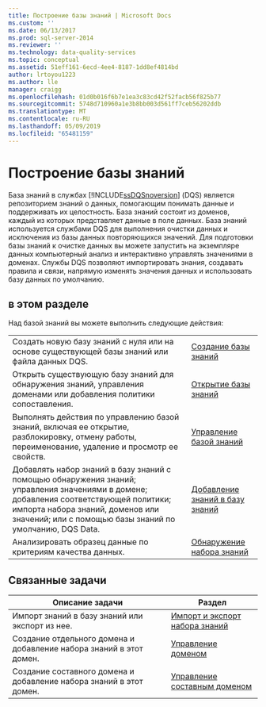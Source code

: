 ```yaml
---
title: Построение базы знаний | Microsoft Docs
ms.custom: ''
ms.date: 06/13/2017
ms.prod: sql-server-2014
ms.reviewer: ''
ms.technology: data-quality-services
ms.topic: conceptual
ms.assetid: 51eff161-6ecd-4ee4-8187-1dd8ef4814bd
author: lrtoyou1223
ms.author: lle
manager: craigg
ms.openlocfilehash: 01d0b016f6b7e1ea3c83cd42f52facb56f825b77
ms.sourcegitcommit: 5748d710960a1e3b8bb003d561ff7ceb56202ddb
ms.translationtype: MT
ms.contentlocale: ru-RU
ms.lasthandoff: 05/09/2019
ms.locfileid: "65481159"
---
```

# <a name="building-a-knowledge-base"></a>Построение базы знаний
  База знаний в службах [!INCLUDE[ssDQSnoversion](../includes/ssdqsnoversion-md.md)] (DQS) является репозиторием знаний о данных, помогающим понимать данные и поддерживать их целостность. База знаний состоит из доменов, каждый из которых представляет данные в поле данных. База знаний используется службами DQS для выполнения очистки данных и исключения из базы данных повторяющихся значений. Для подготовки базы знаний к очистке данных вы можете запустить на экземпляре данных компьютерный анализ и интерактивно управлять значениями в доменах. Службы DQS позволяют импортировать знания, создавать правила и связи, напрямую изменять значения данных и использовать базу данных по умолчанию.  
  
## <a name="in-this-section"></a>в этом разделе  
 Над базой знаний вы можете выполнить следующие действия:  
  
|||  
|-|-|  
|Создать новую базу знаний с нуля или на основе существующей базы знаний или файла данных DQS.|[Создание базы знаний](../../2014/data-quality-services/create-a-knowledge-base.md)|  
|Открыть существующую базу знаний для обнаружения знаний, управления доменами или добавления политики сопоставления.|[Открытие базы знаний](../../2014/data-quality-services/open-a-knowledge-base.md)|  
|Выполнять действия по управлению базой знаний, включая ее открытие, разблокировку, отмену работы, переименование, удаление и просмотр ее свойств.|[Управление базой знаний](../../2014/data-quality-services/manage-a-knowledge-base.md)|  
|Добавлять набор знаний в базу знаний с помощью обнаружения знаний; управления значениями в домене; добавления соответствующей политики; импорта набора знаний, доменов или значений; или с помощью базы знаний по умолчанию, DQS Data.|[Добавление знаний в базу знаний](../../2014/data-quality-services/adding-knowledge-to-a-knowledge-base.md)|  
|Анализировать образец данные по критериям качества данных.|[Обнаружение набора знаний](../../2014/data-quality-services/perform-knowledge-discovery.md)|  
  
## <a name="related-tasks"></a>Связанные задачи  
  
|Описание задачи|Раздел|  
|----------------------|-----------|  
|Импорт знаний в базу знаний или экспорт из нее.|[Импорт и экспорт набора знаний](../../2014/data-quality-services/importing-and-exporting-knowledge.md)|  
|Создание отдельного домена и добавление набора знаний в этот домен.|[Управление доменом](../../2014/data-quality-services/managing-a-domain.md)|  
|Создание составного домена и добавление набора знаний в этот домен.|[Управление составным доменом](../../2014/data-quality-services/managing-a-composite-domain.md)|  
  
  
